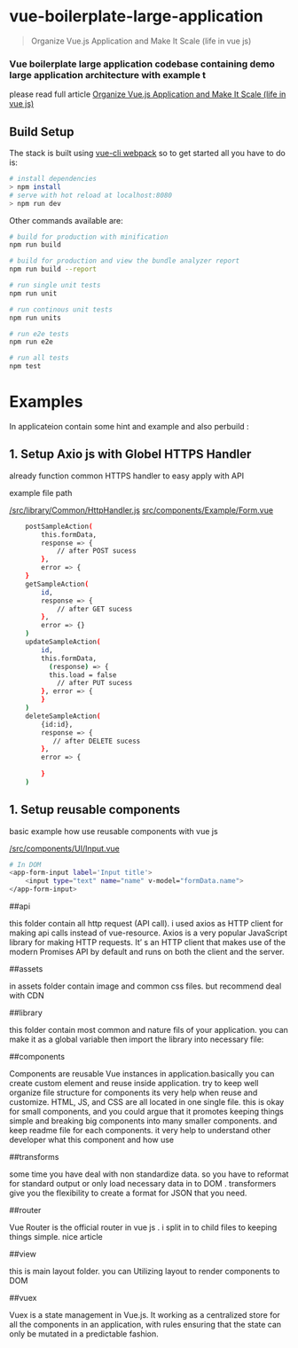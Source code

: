 # vue-boilerplate-large-application
> Organize Vue.js Application and Make It Scale (life in vue js)

### Vue boilerplate large application  codebase containing demo large application architecture with example t

please read full article 
[Organize Vue.js Application and Make It Scale (life in vue js)](https://medium.com/@channasmcs/organize-vue-js-application-and-make-it-scale-life-in-vue-js-28a40cb94dfe)

## Build Setup

The stack is built using [vue-cli webpack](https://github.com/vuejs-templates/webpack) so to get started all you have to do is:
``` bash
# install dependencies
> npm install
# serve with hot reload at localhost:8080
> npm run dev
```

Other commands available are:
``` bash
# build for production with minification
npm run build

# build for production and view the bundle analyzer report
npm run build --report

# run single unit tests
npm run unit

# run continous unit tests
npm run units

# run e2e tests
npm run e2e

# run all tests
npm test
```

# Examples
In applicateion contain some hint and example and also perbuild :

## 1. Setup Axio js with Globel HTTPS Handler 
already function common HTTPS handler to easy apply with API

 example file path   
 
[ /src/library/Common/HttpHandler.js](https://github.com/vuejs-templates/webpack)
[ src/components/Example/Form.vue](https://github.com/channasmcs/vue-boilerplate-large-application/blob/master/src/components/Example/Form.vue)
   
    
``` bash
    postSampleAction(
        this.formData,
        response => {
            // after POST sucess 
        },
        error => {
    }
    getSampleAction(
        id,
        response => {
            // after GET sucess     
        },
        error => {}
    )
    updateSampleAction(
        id,
        this.formData,
          (response) => {
          this.load = false
            // after PUT sucess
        }, error => {
        }
    )
    deleteSampleAction(
        {id:id},
        response => {
           // after DELETE sucess   
        },
        error => {
             
        }
    )
```

## 1. Setup reusable components
basic example how use reusable components with vue js

[ /src/components/UI/Input.vue](https://github.com/channasmcs/vue-boilerplate-large-application/blob/master/src/components/UI/Input.vue)

``` bash
# In DOM 
<app-form-input label='Input title'>
    <input type="text" name="name" v-model="formData.name">
</app-form-input>
```

##api

this folder contain all http request (API call). i used axios as HTTP client for making api calls instead of vue-resource. Axios is a very popular JavaScript library for making HTTP requests. It’ s an HTTP client that makes use of the modern Promises API by default and runs on both the client and the server.

##assets

in assets folder contain image and common css files. but recommend deal with CDN

##library

this folder contain most common and nature fils of your application. you can make it as a global variable then import the library into necessary file:


##components

Components are reusable Vue instances in application.basically you can create custom element and reuse inside application. try to keep well organize file structure for components its very help when reuse and customize. HTML, JS, and CSS are all located in one single file. this is okay for small components, and you could argue that it promotes keeping things simple and breaking big components into many smaller components. and keep readme file for each components. it very help to understand other developer what this component and how use


##transforms

some time you have deal with non standardize data. so you have to reformat for standard output or only load necessary data in to DOM . transformers give you the flexibility to create a format for JSON that you need.

##router

Vue Router is the official router in vue js . i split in to child files to keeping things simple. nice article

##view

this is main layout folder. you can Utilizing layout to render components to DOM

##vuex

Vuex is a state management in Vue.js. It working as a centralized store for all the components in an application, with rules ensuring that the state can only be mutated in a predictable fashion.

